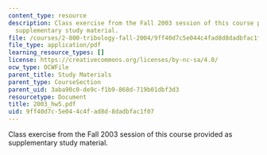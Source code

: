 ```yaml
---
content_type: resource
description: Class exercise from the Fall 2003 session of this course provided as
  supplementary study material.
file: /courses/2-800-tribology-fall-2004/9ff40d7c5e044c4fad8d8dadbfac1f07_2003_hw5.pdf
file_type: application/pdf
learning_resource_types: []
license: https://creativecommons.org/licenses/by-nc-sa/4.0/
ocw_type: OCWFile
parent_title: Study Materials
parent_type: CourseSection
parent_uid: 3aba90c0-de9c-f1b9-868d-719b01dbf3d3
resourcetype: Document
title: 2003_hw5.pdf
uid: 9ff40d7c-5e04-4c4f-ad8d-8dadbfac1f07
---
```

Class exercise from the Fall 2003 session of this course provided as supplementary study material.
